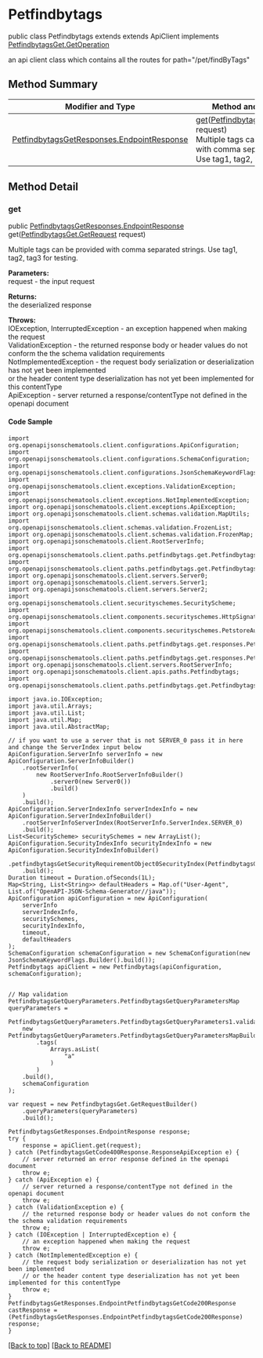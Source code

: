 # Petfindbytags

public class Petfindbytags extends extends ApiClient implements
[PetfindbytagsGet.GetOperation](../../paths/petfindbytags/PetfindbytagsGet.md#getoperation)

an api client class which contains all the routes for path="/pet/findByTags"

## Method Summary
| Modifier and Type | Method and Description |
| ----------------- | ---------------------- |
| [PetfindbytagsGetResponses.EndpointResponse](../../paths/petfindbytags/get/PetfindbytagsGetResponses.md#endpointresponse) | [get](#get)([PetfindbytagsGet.GetRequest](../../paths/petfindbytags/PetfindbytagsGet.md#getrequest) request)<br>Multiple tags can be provided with comma separated strings. Use tag1, tag2, tag3 for testing. |

## Method Detail

### get
public [PetfindbytagsGetResponses.EndpointResponse](../../paths/petfindbytags/get/PetfindbytagsGetResponses.md#endpointresponse) get([PetfindbytagsGet.GetRequest](../../paths/petfindbytags/PetfindbytagsGet.md#getrequest) request)

Multiple tags can be provided with comma separated strings. Use tag1, tag2, tag3 for testing.

**Parameters:**<br>
request - the input request

**Returns:**<br>
the deserialized response

**Throws:**<br>
IOException, InterruptedException - an exception happened when making the request<br>
ValidationException - the returned response body or header values do not conform the the schema validation requirements<br>
NotImplementedException - the request body serialization or deserialization has not yet been implemented<br>
                          or the header content type deserialization has not yet been implemented for this contentType<br>
ApiException - server returned a response/contentType not defined in the openapi document<br>

#### Code Sample
```
import org.openapijsonschematools.client.configurations.ApiConfiguration;
import org.openapijsonschematools.client.configurations.SchemaConfiguration;
import org.openapijsonschematools.client.configurations.JsonSchemaKeywordFlags;
import org.openapijsonschematools.client.exceptions.ValidationException;
import org.openapijsonschematools.client.exceptions.NotImplementedException;
import org.openapijsonschematools.client.exceptions.ApiException;
import org.openapijsonschematools.client.schemas.validation.MapUtils;
import org.openapijsonschematools.client.schemas.validation.FrozenList;
import org.openapijsonschematools.client.schemas.validation.FrozenMap;
import org.openapijsonschematools.client.RootServerInfo;
import org.openapijsonschematools.client.paths.petfindbytags.get.PetfindbytagsGetSecurityInfo;
import org.openapijsonschematools.client.paths.petfindbytags.get.PetfindbytagsGetQueryParameters;
import org.openapijsonschematools.client.servers.Server0;
import org.openapijsonschematools.client.servers.Server1;
import org.openapijsonschematools.client.servers.Server2;
import org.openapijsonschematools.client.securityschemes.SecurityScheme;
import org.openapijsonschematools.client.components.securityschemes.HttpSignatureTest;
import org.openapijsonschematools.client.components.securityschemes.PetstoreAuth;
import org.openapijsonschematools.client.paths.petfindbytags.get.responses.PetfindbytagsGetCode200Response;
import org.openapijsonschematools.client.paths.petfindbytags.get.responses.PetfindbytagsGetCode400Response;
import org.openapijsonschematools.client.servers.RootServerInfo;
import org.openapijsonschematools.client.apis.paths.Petfindbytags;
import org.openapijsonschematools.client.paths.petfindbytags.get.PetfindbytagsGetResponses;

import java.io.IOException;
import java.util.Arrays;
import java.util.List;
import java.util.Map;
import java.util.AbstractMap;

// if you want to use a server that is not SERVER_0 pass it in here and change the ServerIndex input below
ApiConfiguration.ServerInfo serverInfo = new ApiConfiguration.ServerInfoBuilder()
    .rootServerInfo(
        new RootServerInfo.RootServerInfoBuilder()
            .server0(new Server0())
            .build()
    )
    .build();
ApiConfiguration.ServerIndexInfo serverIndexInfo = new ApiConfiguration.ServerIndexInfoBuilder()
    .rootServerInfoServerIndex(RootServerInfo.ServerIndex.SERVER_0)
    .build();
List<SecurityScheme> securitySchemes = new ArrayList();
ApiConfiguration.SecurityIndexInfo securityIndexInfo = new ApiConfiguration.SecurityIndexInfoBuilder()
    .petfindbytagsGetSecurityRequirementObject0SecurityIndex(PetfindbytagsGetSecurityRequirementObject0.SecurityIndex.SECURITY_0)
    .build();
Duration timeout = Duration.ofSeconds(1L);
Map<String, List<String>> defaultHeaders = Map.of("User-Agent", List.of("OpenAPI-JSON-Schema-Generator//java"));
ApiConfiguration apiConfiguration = new ApiConfiguration(
    serverInfo
    serverIndexInfo,
    securitySchemes,
    securityIndexInfo,
    timeout,
    defaultHeaders
);
SchemaConfiguration schemaConfiguration = new SchemaConfiguration(new JsonSchemaKeywordFlags.Builder().build());
Petfindbytags apiClient = new Petfindbytags(apiConfiguration, schemaConfiguration);


// Map validation
PetfindbytagsGetQueryParameters.PetfindbytagsGetQueryParametersMap queryParameters =
    PetfindbytagsGetQueryParameters.PetfindbytagsGetQueryParameters1.validate(
    new PetfindbytagsGetQueryParameters.PetfindbytagsGetQueryParametersMapBuilder()
        .tags(
            Arrays.asList(
                "a"
            )
        )
    .build(),
    schemaConfiguration
);

var request = new PetfindbytagsGet.GetRequestBuilder()
    .queryParameters(queryParameters)
    .build();

PetfindbytagsGetResponses.EndpointResponse response;
try {
    response = apiClient.get(request);
} catch (PetfindbytagsGetCode400Response.ResponseApiException e) {
    // server returned an error response defined in the openapi document
    throw e;
} catch (ApiException e) {
    // server returned a response/contentType not defined in the openapi document
    throw e;
} catch (ValidationException e) {
    // the returned response body or header values do not conform the the schema validation requirements
    throw e;
} catch (IOException | InterruptedException e) {
    // an exception happened when making the request
    throw e;
} catch (NotImplementedException e) {
    // the request body serialization or deserialization has not yet been implemented
    // or the header content type deserialization has not yet been implemented for this contentType
    throw e;
}
PetfindbytagsGetResponses.EndpointPetfindbytagsGetCode200Response castResponse = (PetfindbytagsGetResponses.EndpointPetfindbytagsGetCode200Response) response;
}
```
[[Back to top]](#top) [[Back to README]](../../../README.md)
